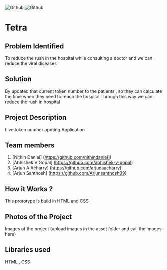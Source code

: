 ![Github](https://github.com/CONQUEROR-Tetra/submition/tree/main/assets/tetra1.png)
![Github](https://github.com/CONQUEROR-Tetra/submition/tree/main/assets/tetra2.png)


# Tetra 

## Problem Identified 
To reduce the rush in the hospital while consulting a doctor and we can reduce the viral diseases
<br>

## Solution
By updated that current token number to the patients , so they can calculate the time when they need to reach the hospital.Through this way we can reduce the rush in hospital 
<br>

## Project Description 
Live token number updting Application
<br>

## Team members

1. [Nithin Daniel] (https://github.com/nithindaniel1)
2. [Abhishek V Gopal] (https://github.com/abhishek-v-gopal)
3. [Arjun A Acharry] (https://github.com/arjunaacharry)
4. [Arjun Santhosh] (https://github.com/Arjunsanthosh09)


<!-- ## Link to product walkthrough
<a href="https://www.youtube.com/watch?v=cbzObD3_JeA" target="_blank" ><img src="https://github.com/Noel6161131110/OpenAI_Saturday_Hack_Night/blob/main/Youtube_logo_PNG7.png" width="300" height="150" ></a> -->
## How it Works ?
This prototype is build in HTML and CSS

## Photos of the Project
Images of the project (upload images in the asset folder and call the images here)

## Libraries used
HTML , CSS

